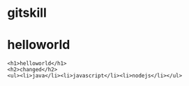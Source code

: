 # gitskill
# helloworld
    <h1>helloworld</h1>
	<h2>changed</h2>
	<ul><li>java</li><li>javascript</li><li>nodejs</li></ul>
